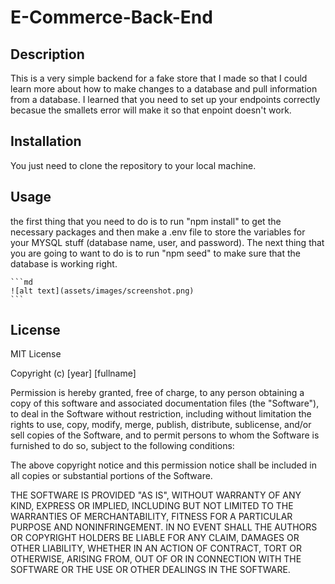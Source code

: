# E-Commerce-Back-End

## Description

This is a very simple backend for a fake store that I made so that I could learn more about how to make changes to a database and pull information from a database.
I learned that you need to set up your endpoints correctly becasue the smallets error will make it so that enpoint doesn't work.

## Installation

You just need to clone the repository to your local machine.

## Usage

the first thing that you need to do is to run "npm install" to get the necessary packages and then make a .env file to store the variables for your MYSQL stuff
(database name, user, and password). The next thing that you are going to want to do is to run "npm seed" to make sure that the database is working right.


    ```md
    ![alt text](assets/images/screenshot.png)
    ```



## License

MIT License

Copyright (c) [year] [fullname]

Permission is hereby granted, free of charge, to any person obtaining a copy
of this software and associated documentation files (the "Software"), to deal
in the Software without restriction, including without limitation the rights
to use, copy, modify, merge, publish, distribute, sublicense, and/or sell
copies of the Software, and to permit persons to whom the Software is
furnished to do so, subject to the following conditions:

The above copyright notice and this permission notice shall be included in all
copies or substantial portions of the Software.

THE SOFTWARE IS PROVIDED "AS IS", WITHOUT WARRANTY OF ANY KIND, EXPRESS OR
IMPLIED, INCLUDING BUT NOT LIMITED TO THE WARRANTIES OF MERCHANTABILITY,
FITNESS FOR A PARTICULAR PURPOSE AND NONINFRINGEMENT. IN NO EVENT SHALL THE
AUTHORS OR COPYRIGHT HOLDERS BE LIABLE FOR ANY CLAIM, DAMAGES OR OTHER
LIABILITY, WHETHER IN AN ACTION OF CONTRACT, TORT OR OTHERWISE, ARISING FROM,
OUT OF OR IN CONNECTION WITH THE SOFTWARE OR THE USE OR OTHER DEALINGS IN THE
SOFTWARE.
